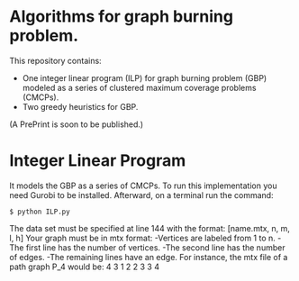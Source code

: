 # Algorithms for graph burning problem.
This repository contains:
- One integer linear program (ILP) for graph burning problem (GBP) modeled as a series of clustered maximum coverage problems (CMCPs).
- Two greedy heuristics for GBP.

(A PrePrint is soon to be published.)

# Integer Linear Program
It models the GBP as a series of CMCPs. To run this implementation you need Gurobi to be installed. Afterward, on a terminal run the command:
```
$ python ILP.py
```
The data set must be specified at line 144 with the format:
[name.mtx, n, m, l, h]
Your graph must be in mtx format:
-Vertices are labeled from 1 to n.
-The first line has the number of vertices.
-The second line has the number of edges.
-The remaining lines have an edge.
For instance, the mtx file of a path graph P_4 would be:
4
3
1 2
2 3
3 4
